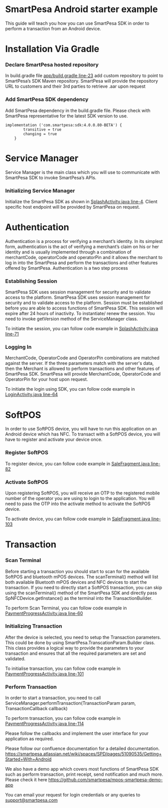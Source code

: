 # SmartPesa Android starter example

This guide will teach you how you can use SmartPesa SDK in order to perform a transaction from an Android device.

# Installation Via Gradle

### Declare SmartPesa hosted repository

In build.gradle file [app/build.gradle line-23](https://github.com/smartpesa/mpos-android-starter-example/blob/master/app/build.gradle#L23) add custom repository to point to SmartPesa’s SDK Maven repository.
SmartPesa will provide the repository URL to customers and their 3rd parties to retrieve .aar upon request

### Add SmartPesa SDK dependency

Add SmartPesa dependency in the build.gradle file.
Please check with SmartPesa representative for the latest SDK version to use.

```
implementation ('com.smartpesa:sdk:4.0.0.80-BETA') {
        transitive = true
        changing = true
    }
```

# Service Manager
Service Manager is the main class which you will use to communicate with SmartPesa SDK to invoke SmartPesa’s APIs.

### Initializing Service Manager

Initialize the SmartPesa SDK as shown in [SplashActivity.java line-4](https://github.com/smartpesa/mpos-android-starter-example/blob/363f1a03a2f3d927485f99607722956ef2cc02c2/app/src/main/java/com/smartpesa/smartpesademo/activities/SplashActivity.java#L44).
Client specific host endpoint will be provided by SmartPesa on request.

# Authentication

Authentication is a process for verifying a merchant’s identity. In its simplest form, authentication is the act of verifying a merchant’s claim on his or her identity and is usually implemented through a combination of merchantCode, operatorCode and operatorPin and it allows the merchant to log in into the SmartPesa and perform the transactions and other features offered by SmartPesa. Authentication is a two step process

### Establishing Session

SmartPesa SDK uses session management for security and to validate access to the platform. SmartPesa SDK uses session management for security and to validate access to the platform. Session must be established before you are able to access functions of SmartPesa SDK. This session will expire after 24 hours of inactivity. To instantiate/ renew the session. You need to invoke getVersion method of the ServiceManager class.

To initiate the session, you can follow code example in [SplashActivity.java line-71](https://github.com/smartpesa/mpos-android-starter-example/blob/363f1a03a2f3d927485f99607722956ef2cc02c2/app/src/main/java/com/smartpesa/smartpesademo/activities/SplashActivity.java#L71)

### Logging In

MerchantCode, OperatorCode and OperatorPin combinations are matched against the server. If the three parameters match with the server's data, then the Merchant is allowed to perform transactions and other features of SmartPesa SDK.
SmartPesa will provide MerchantCode, OperatorCode and OperatorPin for your host upon request.

To initiate the login using SDK, you can follow code example in [LoginActivity.java line-64](https://github.com/smartpesa/mpos-android-starter-example/blob/363f1a03a2f3d927485f99607722956ef2cc02c2/app/src/main/java/com/smartpesa/smartpesademo/activities/LoginActivity.java#L64)

# SoftPOS

In order to use SoftPOS device, you will have to run this application on an Android device which has NFC.
To transact with a SoftPOS device, you will have to register and activate your device once.

### Register SoftPOS

To register device, you can follow code example in [SaleFragment.java line-82](https://github.com/smartpesa/mpos-android-starter-example/blob/363f1a03a2f3d927485f99607722956ef2cc02c2/app/src/main/java/com/smartpesa/smartpesademo/fragments/SaleFragment.java#L82)

### Activate SoftPOS

Upon registering SoftPOS, you will receive an OTP to the registered mobile number of the operator you are using to login to the application. You will need to pass the OTP into the activate method to activate the SoftPOS device.

To activate device, you can follow code example in [SaleFragment.java line-103](https://github.com/smartpesa/mpos-android-starter-example/blob/363f1a03a2f3d927485f99607722956ef2cc02c2/app/src/main/java/com/smartpesa/smartpesademo/fragments/SaleFragment.java#L103)

# Transaction

### Scan Terminal

Before starting a transaction you should start to scan for the available SoftPOS and bluetooth mPOS devices.
The scanTerminal() method will list both available Bluetooth mPOS devices and NFC devices to start the transaction. 
If you need to directly start a SoftPOS transaction, you can skip using the scanTerminal() method of the SmartPesa SDK and directly pass SpNFCDevice.getInstance() as the terminal into the TransactionBuilder.

To perform Scan Terminal, you can follow code example in [PaymentProgressActivity.java line-60](https://github.com/smartpesa/mpos-android-starter-example/blob/363f1a03a2f3d927485f99607722956ef2cc02c2/app/src/main/java/com/smartpesa/smartpesademo/activities/PaymentProgressActivity.java#L60)

### Initializing Transaction

After the device is selected, you need to setup the Transaction parameters. This could be done by using SmartPesa.TranscationParam.Builder class. This class provides a logical way to provide the parameters to your transaction and ensures that all the required parameters are set and validated.

To initialise transaction, you can follow code example in [PaymentProgressActivity.java line-101](https://github.com/smartpesa/mpos-android-starter-example/blob/50e9b88dfa0be31843aaa9b6525c88a71cc240e5/app/src/main/java/com/smartpesa/smartpesademo/activities/PaymentProgressActivity.java#L101)

### Perform Transaction

In order to start a transaction, you need to call ServiceManager.performTransaction(TransactionParam param, TransactionCallback callback)

To perform transaction, you can follow code example in [PaymentProgressActivity.java line-114](https://github.com/smartpesa/mpos-android-starter-example/blob/50e9b88dfa0be31843aaa9b6525c88a71cc240e5/app/src/main/java/com/smartpesa/smartpesademo/activities/PaymentProgressActivity.java#L114)

Please follow the callbacks and implement the user interface for your application as required.

Please follow our confluence documentation for a detailed documentation.
https://smartpesa.atlassian.net/wiki/spaces/SPD/pages/51090535/Getting+Started+With+Android

We also have a demo app which covers most functions of SmartPesa SDK such as perform transaction, print receipt, send notification and much more. 
Please check it here https://github.com/smartpesa/mpos-smartpesa-demo-app

You can email your request for login credentials or any queries to support@smartpesa.com

